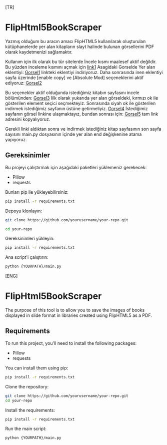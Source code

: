 [TR]
# FlipHtml5BookScraper

Yazmış olduğum bu aracın amacı FlipHTML5 kullanılarak oluşturulan kütüphanelerde yer alan kitapların slayt halinde bulunan görsellerini PDF olarak kaydetmenizi sağlamaktır.

Kullanım için ilk olarak bu tür sitelerde İncele kısmı maalesef aktif değildir. Bu yüzden inceleme kısmını açmak için [link1](https://chromewebstore.google.com/detail/absolute-enable-right-cli/jdocbkpgdakpekjlhemmfcncgdjeiika?hl=en-US&utm_source=ext_sidebar) Asagidaki Gorselde Yer alan eklentiyi:
[Gorsel1](https://imgur.com/a/3xWITEf) linkteki eklentiyi indiriyoruz. Daha sonrasında inen eklentiyi sayfa üzerinde [enable copy] ve [Absolute Mod] seçeneklerini aktif ediyoruz:
[Gorsel2](https://imgur.com/a/5Yt1Qfx)

Bu seçenekler aktif olduğunda istediğimiz kitabın sayfasını incele bölümünden:
[Gorsel3](https://imgur.com/BGfHjVW)
Iilk olarak yukarıda yer alan görseldeki, kırmızı ok ile gösterilen element seçici seçmekteyiz. Sonrasında siyah ok ile gösterilen indirmek istediğimiz sayfanın üstüne getirmeliyiz.
[Gorsel4](https://imgur.com/WIylMSx)
İstediğimiz sayfanın görsel linkine ulaşmaktayız, bundan sonrası için:
[Gorsel5](https://imgur.com/Sd2xjWS)  tam link adresini kopyalıyoruz.

Gerekli linki aldıktan sonra ve indirmek istediğiniz kitap sayfasının son sayfa sayısını main.py dosyasının içinde yer alan end değişkenine atama yapıyoruz.

## Gereksinimler

Bu projeyi çalıştırmak için aşağıdaki paketleri yüklemeniz gerekecek:

- Pillow
- requests


Bunları pip ile yükleyebilirsiniz:
```bash
pip install -r requirements.txt
```
Depoyu klonlayın:
```bash
git clone https://github.com/yourusername/your-repo.git
```
```bash
cd your-repo
```
Gereksinimleri yükleyin:
```bash
pip install -r requirements.txt
```
Ana script'i çalıştırın:
```bash
python {YOURPATH}/main.py
```

[ENG]

# FlipHtml5BookScraper
The purpose of this tool is to allow you to save the images of books displayed in slide format in libraries created using FlipHTML5 as a PDF.

## Requirements

To run this project, you'll need to install the following packages:

- Pillow
- requests

You can install them using pip:
```bash
pip install -r requirements.txt
```
Clone the repository:
```bash
git clone https://github.com/yourusername/your-repo.git
cd your-repo
```
Install the requirements:
```bash
pip install -r requirements.txt
```
Run the main script:

```bash
python {YOURPATH}/main.py
```
